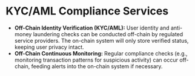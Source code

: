 # KYC/AML Compliance Services

* **Off-Chain Identity Verification (KYC/AML):** User identity and anti-money laundering checks can be conducted off-chain by regulated service providers. The on-chain system will only store verified status, keeping user privacy intact.
* **Off-Chain Continuous Monitoring:** Regular compliance checks (e.g., monitoring transaction patterns for suspicious activity) can occur off-chain, feeding alerts into the on-chain system if necessary.
